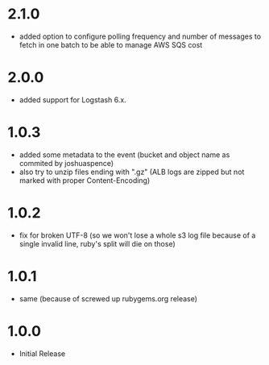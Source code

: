 # 2.1.0
 - added option to configure polling frequency and number of messages to fetch in one batch to be able to manage AWS SQS cost

# 2.0.0
 - added support for Logstash 6.x.

# 1.0.3
- added some metadata to the event (bucket and object name as commited by joshuaspence)
- also try to unzip files ending with ".gz" (ALB logs are zipped but not marked with proper Content-Encoding)

# 1.0.2
 - fix for broken UTF-8 (so we won't lose a whole s3 log file because of a single invalid line, ruby's split will die on those)

# 1.0.1
 - same (because of screwed up rubygems.org release)

# 1.0.0
 - Initial Release

